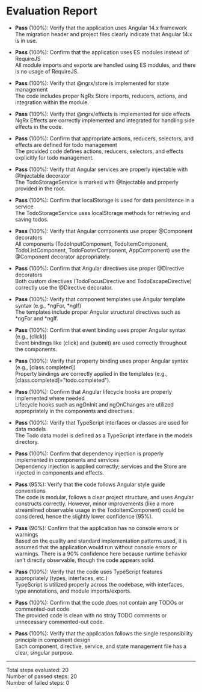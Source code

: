 # Evaluation Report

- **Pass** (100%): Verify that the application uses Angular 14.x framework  
  The migration header and project files clearly indicate that Angular 14.x is in use.

- **Pass** (100%): Confirm that the application uses ES modules instead of RequireJS  
  All module imports and exports are handled using ES modules, and there is no usage of RequireJS.

- **Pass** (100%): Verify that @ngrx/store is implemented for state management  
  The code includes proper NgRx Store imports, reducers, actions, and integration within the module.

- **Pass** (100%): Verify that @ngrx/effects is implemented for side effects  
  NgRx Effects are correctly implemented and integrated for handling side effects in the code.

- **Pass** (100%): Confirm that appropriate actions, reducers, selectors, and effects are defined for todo management  
  The provided code defines actions, reducers, selectors, and effects explicitly for todo management.

- **Pass** (100%): Verify that Angular services are properly injectable with @Injectable decorator  
  The TodoStorageService is marked with @Injectable and properly provided in the root.

- **Pass** (100%): Confirm that localStorage is used for data persistence in a service  
  The TodoStorageService uses localStorage methods for retrieving and saving todos.

- **Pass** (100%): Verify that Angular components use proper @Component decorators  
  All components (TodoInputComponent, TodoItemComponent, TodoListComponent, TodoFooterComponent, AppComponent) use the @Component decorator appropriately.

- **Pass** (100%): Confirm that Angular directives use proper @Directive decorators  
  Both custom directives (TodoFocusDirective and TodoEscapeDirective) correctly use the @Directive decorator.

- **Pass** (100%): Verify that component templates use Angular template syntax (e.g., *ngFor, *ngIf)  
  The templates include proper Angular structural directives such as *ngFor and *ngIf.

- **Pass** (100%): Confirm that event binding uses proper Angular syntax (e.g., (click))  
  Event bindings like (click) and (submit) are used correctly throughout the components.

- **Pass** (100%): Verify that property binding uses proper Angular syntax (e.g., [class.completed])  
  Property bindings are correctly applied in the templates (e.g., [class.completed]="todo.completed").

- **Pass** (100%): Confirm that Angular lifecycle hooks are properly implemented where needed  
  Lifecycle hooks such as ngOnInit and ngOnChanges are utilized appropriately in the components and directives.

- **Pass** (100%): Verify that TypeScript interfaces or classes are used for data models  
  The Todo data model is defined as a TypeScript interface in the models directory.

- **Pass** (100%): Confirm that dependency injection is properly implemented in components and services  
  Dependency injection is applied correctly; services and the Store are injected in components and effects.

- **Pass** (95%): Verify that the code follows Angular style guide conventions  
  The code is modular, follows a clear project structure, and uses Angular constructs correctly. However, minor improvements (like a more streamlined observable usage in the TodoItemComponent) could be considered, hence the slightly lower confidence (95%).

- **Pass** (90%): Confirm that the application has no console errors or warnings  
  Based on the quality and standard implementation patterns used, it is assumed that the application would run without console errors or warnings. There is a 90% confidence here because runtime behavior isn’t directly observable, though the code appears solid.

- **Pass** (100%): Verify that the code uses TypeScript features appropriately (types, interfaces, etc.)  
  TypeScript is utilized properly across the codebase, with interfaces, type annotations, and module imports/exports.

- **Pass** (100%): Confirm that the code does not contain any TODOs or commented-out code  
  The provided code is clean with no stray TODO comments or unnecessary commented-out code.

- **Pass** (100%): Verify that the application follows the single responsibility principle in component design  
  Each component, directive, service, and state management file has a clear, singular purpose.

---

Total steps evaluated: 20  
Number of passed steps: 20  
Number of failed steps: 0